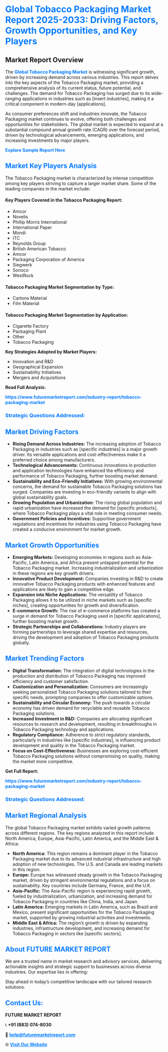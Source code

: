<h1 style="color: #007BFF;">Global Tobacco Packaging Market Report 2025-2033: Driving Factors, Growth Opportunities, and Key Players</h1>

<section id="overview">
<h2>Market Report Overview</h2>
<p>The <a href="https://www.futuremarketreport.com/industry-report/tobacco-packaging-market" style="color: #007BFF; text-decoration: none;"><strong>Global Tobacco Packaging Market</strong></a> is witnessing significant growth, driven by increasing demand across various industries. This report delves into the key aspects of the Tobacco Packaging market, providing a comprehensive analysis of its current status, future potential, and challenges. The demand for Tobacco Packaging has surged due to its wide-ranging applications in industries such as [insert industries], making it a critical component in modern-day [applications].</p>
<p>As consumer preferences shift and industries innovate, the Tobacco Packaging market continues to evolve, offering both challenges and opportunities for stakeholders. The global market is expected to expand at a substantial compound annual growth rate (CAGR) over the forecast period, driven by technological advancements, emerging applications, and increasing investments by major players.</p>
</section>

<section id="overview">
<p><a href="https://www.futuremarketreport.com/request-sample/reportId=120332" style="color: #007BFF; text-decoration: none;"><strong>Explore Sample Report Here</strong></a></p>
</section>

<section id="key-players">
<h2 style="color: #007BFF;">Market Key Players Analysis</h2>
<p>The Tobacco Packaging market is characterized by intense competition among key players striving to capture a larger market share. Some of the leading companies in the market include:</p>
<h4>Key Players Covered in the Tobacco Packaging Report:</h4>
<ul><li>Amcor</li><li>Novelis</li><li>Phillip Morris International</li><li>International Paper</li><li>Mondi</li><li>ITC</li><li>Reynolds Group</li><li>British American Tobacco</li><li>Amcor</li><li>Packaging Corporation of America</li><li>Siegwerk</li><li>Sonoco</li><li>WestRock</li></ul>
<h4>Tobacco Packaging Market Segmentation by Type:</h4>
<ul><li>Cartons Material</li><li>Film Material</li></ul>

<h4>Tobacco Packaging Market Segmentation by Application:</h4>
<ul><li>Cigarette Factory</li><li>Packaging Plant</li><li>Other</li><li>Tobacco Packaging</li></ul>
<p><strong>Key Strategies Adopted by Market Players:</strong></p>
<ul>
<li>Innovation and R&D</li>
<li>Geographical Expansion</li>
<li>Sustainability Initiatives</li>
<li>Mergers and Acquisitions</li>
</ul>
</section>

<section>
<p><strong>Read Full Analysis: </strong></p><a href="https://www.futuremarketreport.com/industry-report/tobacco-packaging-market" style="color: #007BFF; text-decoration: none;"><strong>https://www.futuremarketreport.com/industry-report/tobacco-packaging-market</strong></a>
<h3 style="color: #007BFF;">Strategic Questions Addressed:</h3>
</section>

<section id="driving-factors">
<h2 style="color: #007BFF;">Market Driving Factors</h2>
<ul>
<li><strong>Rising Demand Across Industries:</strong> The increasing adoption of Tobacco Packaging in industries such as [specific industries] is a major growth driver. Its versatile applications and cost-effectiveness make it a preferred choice among manufacturers.</li>
<li><strong>Technological Advancements:</strong> Continuous innovations in production and application technologies have enhanced the efficiency and performance of Tobacco Packaging, further boosting market demand.</li>
<li><strong>Sustainability and Eco-Friendly Initiatives:</strong> With growing environmental concerns, the demand for sustainable Tobacco Packaging solutions has surged. Companies are investing in eco-friendly variants to align with global sustainability goals.</li>
<li><strong>Growing Population and Urbanization:</strong> The rising global population and rapid urbanization have increased the demand for [specific products], where Tobacco Packaging plays a vital role in meeting consumer needs.</li>
<li><strong>Government Policies and Incentives:</strong> Supportive government regulations and incentives for industries using Tobacco Packaging have created a conducive environment for market growth.</li>
</ul>
</section>

<section id="growth-opportunities">
<h2 style="color: #007BFF;">Market Growth Opportunities</h2>
<ul>
<li><strong>Emerging Markets:</strong> Developing economies in regions such as Asia-Pacific, Latin America, and Africa present untapped potential for the Tobacco Packaging market. Increasing industrialization and urbanization in these regions are key growth drivers.</li>
<li><strong>Innovative Product Development:</strong> Companies investing in R&D to create innovative Tobacco Packaging products with enhanced features and applications are likely to gain a competitive edge.</li>
<li><strong>Expansion into Niche Applications:</strong> The versatility of Tobacco Packaging allows it to be utilized in niche markets such as [specific niches], creating opportunities for growth and diversification.</li>
<li><strong>E-commerce Growth:</strong> The rise of e-commerce platforms has created a surge in demand for Tobacco Packaging used in [specific applications], further boosting market growth.</li>
<li><strong>Strategic Partnerships and Collaborations:</strong> Industry players are forming partnerships to leverage shared expertise and resources, driving the development and adoption of Tobacco Packaging products globally.</li>
</ul>
</section>

<section id="trending-factors">
<h2 style="color: #007BFF;">Market Trending Factors</h2>
<ul>
<li><strong>Digital Transformation:</strong> The integration of digital technologies in the production and distribution of Tobacco Packaging has improved efficiency and customer satisfaction.</li>
<li><strong>Customization and Personalization:</strong> Consumers are increasingly seeking personalized Tobacco Packaging solutions tailored to their specific needs, prompting companies to offer customizable options.</li>
<li><strong>Sustainability and Circular Economy:</strong> The push towards a circular economy has driven demand for recyclable and reusable Tobacco Packaging solutions.</li>
<li><strong>Increased Investment in R&D:</strong> Companies are allocating significant resources to research and development, resulting in breakthroughs in Tobacco Packaging technology and applications.</li>
<li><strong>Regulatory Compliance:</strong> Adherence to strict regulatory standards, particularly in industries like [specific industries], is influencing product development and quality in the Tobacco Packaging market.</li>
<li><strong>Focus on Cost-Effectiveness:</strong> Businesses are exploring cost-efficient Tobacco Packaging solutions without compromising on quality, making the market more competitive.</li>
</ul>
</section>

<section>
<p><strong>Get Full Report: </strong></p><a href="https://www.futuremarketreport.com/industry-report/tobacco-packaging-market" style="color: #007BFF; text-decoration: none;"><strong>https://www.futuremarketreport.com/industry-report/tobacco-packaging-market</strong></a>
<h3 style="color: #007BFF;">Strategic Questions Addressed:</h3>
</section>


<section id="regional-analysis">
<h2 style="color: #007BFF;">Market Regional Analysis</h2>
<p>The global Tobacco Packaging market exhibits varied growth patterns across different regions. The key regions analyzed in this report include North America, Europe, Asia-Pacific, Latin America, and the Middle East & Africa:</p>
<ul>
<li><strong>North America:</strong> This region remains a dominant player in the Tobacco Packaging market due to its advanced industrial infrastructure and high adoption of new technologies. The U.S. and Canada are leading markets in this region.</li>
<li><strong>Europe:</strong> Europe has witnessed steady growth in the Tobacco Packaging market, driven by stringent environmental regulations and a focus on sustainability. Key countries include Germany, France, and the U.K.</li>
<li><strong>Asia-Pacific:</strong> The Asia-Pacific region is experiencing rapid growth, fueled by industrialization, urbanization, and increasing demand for Tobacco Packaging in countries like China, India, and Japan.</li>
<li><strong>Latin America:</strong> Emerging markets in Latin America, such as Brazil and Mexico, present significant opportunities for the Tobacco Packaging market, supported by growing industrial activities and investments.</li>
<li><strong>Middle East & Africa:</strong> The region’s growth is driven by expanding industries, infrastructure development, and increasing demand for Tobacco Packaging in sectors like [specific sectors].</li>
</ul>
</section>

<footer>
<h2 style="color: #007BFF;">About FUTURE MARKET REPORT</h2>
<p>We are a trusted name in market research and advisory services, delivering actionable insights and strategic support to businesses across diverse industries. Our expertise lies in offering:</p>

<p>Stay ahead in today’s competitive landscape with our tailored research solutions.</p>

<h2 style="color: #007BFF;">Contact Us:</h2>
<p><strong>FUTURE MARKET REPORT</strong></p>
<p>📞 <strong>+91 (883) 074-8030</strong></p>
<p>📧 <strong><a href="mailto:help@futuremarketreport.com" style="color: #007BFF;">help@futuremarketreport.com</a></strong></p>
<p>🌐 <strong><a href="https://www.futuremarketreport.com/" style="color: #007BFF;">Visit Our Website</a></strong></p>
</footer>